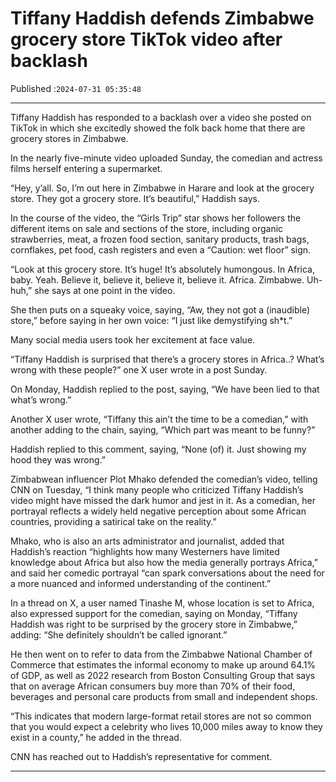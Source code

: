 # Tiffany Haddish defends Zimbabwe grocery store TikTok video after backlash

Published :`2024-07-31 05:35:48`

---

Tiffany Haddish has responded to a backlash over a video she posted on TikTok in which she excitedly showed the folk back home that there are grocery stores in Zimbabwe.

In the nearly five-minute video uploaded Sunday, the comedian and actress films herself entering a supermarket.

“Hey, y’all. So, I’m out here in Zimbabwe in Harare and look at the grocery store. They got a grocery store. It’s beautiful,” Haddish says.

In the course of the video, the “Girls Trip” star shows her followers the different items on sale and sections of the store, including organic strawberries, meat, a frozen food section, sanitary products, trash bags, cornflakes, pet food, cash registers and even a “Caution: wet floor” sign.

“Look at this grocery store. It’s huge! It’s absolutely humongous. In Africa, baby. Yeah. Believe it, believe it, believe it, believe it. Africa. Zimbabwe. Uh-huh,” she says at one point in the video.

She then puts on a squeaky voice, saying, “Aw, they not got a (inaudible) store,” before saying in her own voice: “I just like demystifying sh*t.”

Many social media users took her excitement at face value.

“Tiffany Haddish is surprised that there’s a grocery stores in Africa..? What’s wrong with these people?” one X user wrote in a post Sunday.

On Monday, Haddish replied to the post, saying, “We have been lied to that what’s wrong.”

Another X user wrote, “Tiffany this ain’t the time to be a comedian,” with another adding to the chain, saying, “Which part was meant to be funny?”

Haddish replied to this comment, saying, “None (of) it. Just showing my hood they was wrong.”

Zimbabwean influencer Plot Mhako defended the comedian’s video, telling CNN on Tuesday, “I think many people who criticized Tiffany Haddish’s video might have missed the dark humor and jest in it. As a comedian, her portrayal reflects a widely held negative perception about some African countries, providing a satirical take on the reality.”

Mhako, who is also an arts administrator and journalist, added that Haddish’s reaction “highlights how many Westerners have limited knowledge about Africa but also how the media generally portrays Africa,” and said her comedic portrayal “can spark conversations about the need for a more nuanced and informed understanding of the continent.”

In a thread on X, a user named Tinashe M, whose location is set to Africa, also expressed support for the comedian, saying on Monday, “Tiffany Haddish was right to be surprised by the grocery store in Zimbabwe,” adding: “She definitely shouldn’t be called ignorant.”

He then went on to refer to data from the Zimbabwe National Chamber of Commerce that estimates the informal economy to make up around 64.1% of GDP, as well as 2022 research from Boston Consulting Group that says that on average African consumers buy more than 70% of their food, beverages and personal care products from small and independent shops.

“This indicates that modern large-format retail stores are not so common that you would expect a celebrity who lives 10,000 miles away to know they exist in a county,” he added in the thread.

CNN has reached out to Haddish’s representative for comment.

---

